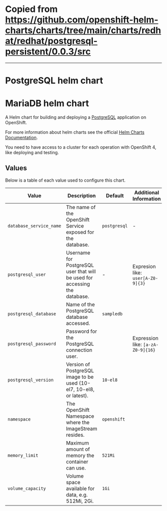 # Copied from https://github.com/openshift-helm-charts/charts/tree/main/charts/redhat/redhat/postgresql-persistent/0.0.3/src

---

# PostgreSQL helm chart

# MariaDB helm chart

A Helm chart for building and deploying a [PostgreSQL](https://github/sclorg/postgresql-container) application on OpenShift.

For more information about helm charts see the official [Helm Charts Documentation](https://helm.sh/).

You need to have access to a cluster for each operation with OpenShift 4, like deploying and testing.

## Values
Below is a table of each value used to configure this chart.

| Value                                       | Description | Default | Additional Information |
|---------------------------------------------| ----------- | -- | ---------------------- |
| `database_service_name`                     | The name of the OpenShift Service exposed for the database. | `postgresql` | - |
| `postgresql_user`                           | Username for PostgreSQL user that will be used for accessing the database. | - | Expresion like: `user[A-Z0-9]{3}` |
| `postgresql_database`                       | Name of the PostgreSQL database accessed. | `sampledb` |  |
| `postgresql_password`                       | Password for the PostgreSQL connection user. |  | Expression like: `[a-zA-Z0-9]{16}` |
| `postgresql_version`                           | Version of PostgreSQL image to be used (10-el7, 10-el8, or latest). | `10-el8` |  |
| `namespace`                                 | The OpenShift Namespace where the ImageStream resides. | `openshift` | |
| `memory_limit`                              | Maximum amount of memory the container can use. | `521Mi` |  |
| `volume_capacity`                           | Volume space available for data, e.g. 512Mi, 2Gi. | `1Gi` |  |
